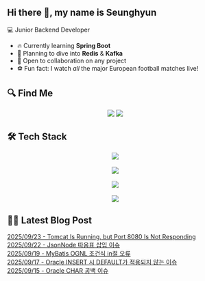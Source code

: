 

## Hi there 👋, my name is Seunghyun

💻 Junior Backend Developer

- 🔥 Currently learning **Spring Boot**
- 🌊 Planning to dive into **Redis** & **Kafka**
- 🤝 Open to collaboration on any project
- ⚽ Fun fact: I watch *all* the major European football matches live!

## 🔍 Find Me

<p align="center">
  <a href="https://velog.io/@cojoop"><img src="https://img.shields.io/badge/Velog-20C997?style=for-the-badge&logo=velog&logoColor=white&link=https://velog.io/@cojoop"/></a>
  <a href="mailto:tmdgus8779@gmail.com"><img src="https://img.shields.io/badge/Gmail-d14836?style=for-the-badge&logo=Gmail&logoColor=white&link=mailto:tmdgus8779@gmail.com"/></a>
</p>

## 🛠️ Tech Stack

<div align="center">
  <img src="https://go-skill-icons.vercel.app/api/icons?i=html,css,bootstrap,js,jquery" />
</div>
&nbsp;
<div align="center">
  <img src="https://go-skill-icons.vercel.app/api/icons?i=py,java,flask,spring,mysql,oracle" />
</div>
&nbsp;
<div align="center">
  <img src="https://skillicons.dev/icons?i=docker,git,github,ubuntu" />
</div>
&nbsp;
<div align="center">
  <img src="https://go-skill-icons.vercel.app/api/icons?i=dbeaver,eclipse,idea,vscode,vim,postman" />
</div>

## ✍🏻 Latest Blog Post

[2025/09/23 - Tomcat Is Running, but Port 8080 Is Not Responding](https://velog.io/@cojoop/Tomcat-Is-Running-but-Port-8080-Is-Not-Responding) <br/>
[2025/09/22 - JsonNode 따옴표 삽입 이슈](https://velog.io/@cojoop/JsonNode-%EB%94%B0%EC%98%B4%ED%91%9C-%EC%82%BD%EC%9E%85-%EC%9D%B4%EC%8A%88) <br/>
[2025/09/19 - MyBatis OGNL 조건식 in절 오류](https://velog.io/@cojoop/MyBatis-OGNL-%EC%A1%B0%EA%B1%B4%EC%8B%9D-in%EC%A0%88-%EC%98%A4%EB%A5%98) <br/>
[2025/09/17 - Oracle INSERT 시 DEFAULT가 적용되지 않는 이슈](https://velog.io/@cojoop/Oracle-INSERT-%EC%8B%9C-DEFAULT%EA%B0%80-%EC%A0%81%EC%9A%A9%EB%90%98%EC%A7%80-%EC%95%8A%EB%8A%94-%EC%9D%B4%EC%8A%88) <br/>
[2025/09/15 - Oracle CHAR 공백 이슈](https://velog.io/@cojoop/Oracle-CHAR-%EA%B3%B5%EB%B0%B1-%EC%9D%B4%EC%8A%88) <br/>
